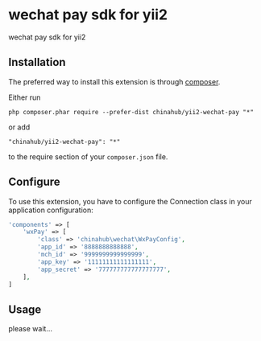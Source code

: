 wechat pay sdk for yii2
=======================
wechat pay sdk for yii2

Installation
------------

The preferred way to install this extension is through [composer](http://getcomposer.org/download/).

Either run

```
php composer.phar require --prefer-dist chinahub/yii2-wechat-pay "*"
```

or add

```
"chinahub/yii2-wechat-pay": "*"
```

to the require section of your `composer.json` file.


Configure
-----

To use this extension, you have to configure the Connection class in your application configuration:

```php
'components' => [
	'wxPay' => [
		'class' => 'chinahub\wechat\WxPayConfig',
		'app_id' => '8888888888888',
		'mch_id' => '9999999999999999',
		'app_key' => '11111111111111111',
		'app_secret' => '777777777777777777',
	],
]
```

Usage
-----

please wait...